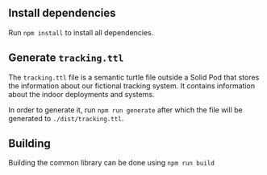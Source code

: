 ## Install dependencies
Run `npm install` to install all dependencies.
## Generate `tracking.ttl`
The `tracking.ttl` file is a semantic turtle file outside a Solid Pod that stores the information
about our fictional tracking system. It contains information about the indoor deployments and systems.

In order to generate it, run `npm run generate` after which the file will be generated to `./dist/tracking.ttl`.

## Building
Building the common library can be done using `npm run build`